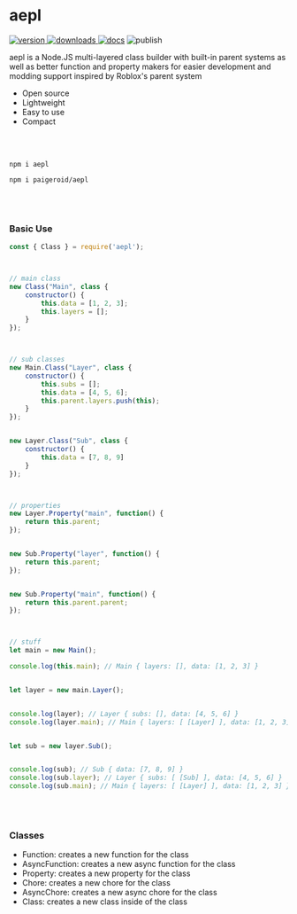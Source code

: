 # aepl
<a href="https://www.npmjs.com/package/aepl"><img src="https://img.shields.io/npm/v/aepl?style=flat&color=red&logo=npm&logoColor=white" alt="version" />
<a href="https://www.npmjs.com/package/aepl"><img src="https://img.shields.io/npm/dt/aepl?style=flat&color=green&logo=docusign&logoColor=white" alt="downloads" />
<a href="https://github.com/paigeroid/aepl/wiki"><img src="https://img.shields.io/badge/docs-tapel?color=blue&logo=gitbook&logoColor=white" alt="docs" /></a>
<img src="https://github.com/paigeroid/aepl/actions/workflows/publish-shit.yml/badge.svg" alt="publish">

aepl is a Node.JS multi-layered class builder with built-in parent systems as well as better function and property makers for easier development and modding support inspired by Roblox's parent system
  - Open source
  - Lightweight
  - Easy to use
  - Compact

<br><br>

```console
npm i aepl
```
```console
npm i paigeroid/aepl
```

<br><br>

### Basic Use
```js
const { Class } = require('aepl');



// main class
new Class("Main", class {
	constructor() {
		this.data = [1, 2, 3];
		this.layers = [];
	}
});



// sub classes
new Main.Class("Layer", class {
	constructor() {
		this.subs = [];
		this.data = [4, 5, 6];
		this.parent.layers.push(this);
	}
});


new Layer.Class("Sub", class {
	constructor() {
		this.data = [7, 8, 9]
	}
});



// properties
new Layer.Property("main", function() {
	return this.parent;
});


new Sub.Property("layer", function() {
	return this.parent;
});


new Sub.Property("main", function() {
	return this.parent.parent;
});



// stuff
let main = new Main();

console.log(this.main); // Main { layers: [], data: [1, 2, 3] }


let layer = new main.Layer();


console.log(layer); // Layer { subs: [], data: [4, 5, 6] }
console.log(layer.main); // Main { layers: [ [Layer] ], data: [1, 2, 3] }


let sub = new layer.Sub();


console.log(sub); // Sub { data: [7, 8, 9] }
console.log(sub.layer); // Layer { subs: [ [Sub] ], data: [4, 5, 6] }
console.log(sub.main); // Main { layers: [ [Layer] ], data: [1, 2, 3] }

```

<br><br>

### Classes
- Function: creates a new function for the class
- AsyncFunction: creates a new async function for the class
- Property: creates a new property for the class
- Chore: creates a new chore for the class
- AsyncChore: creates a new async chore for the class
- Class: creates a new class inside of the class
